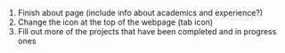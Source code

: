 1. Finish about page (include info about academics and experience?)
2. Change the icon at the top of the webpage (tab icon)
3. Fill out more of the projects that have been completed and in progress ones

